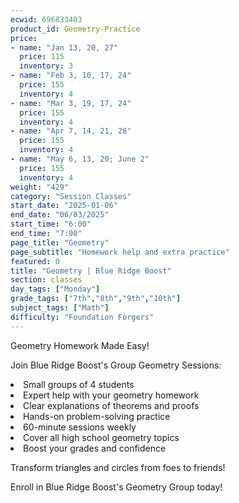 ```yaml
---
ecwid: 696833403
product_id: Geometry-Practice
price:
- name: "Jan 13, 20, 27"
  price: 115
  inventory: 3
- name: "Feb 3, 10, 17, 24"
  price: 155
  inventory: 4
- name: "Mar 3, 19, 17, 24"
  price: 155
  inventory: 4
- name: "Apr 7, 14, 21, 28"
  price: 155
  inventory: 4
- name: "May 6, 13, 20; June 2"
  price: 155
  inventory: 4
weight: "429"
category: "Session Classes"
start_date: "2025-01-06"
end_date: "06/03/2025"
start_time: "6:00"
end_time: "7:00"
page_title: "Geometry"
page_subtitle: "Homework help and extra practice"
featured: 0
title: "Geometry | Blue Ridge Boost"
section: classes
day_tags: ["Monday"]
grade_tags: ["7th","8th","9th","10th"]
subject_tags: ["Math"]
difficulty: "Foundation Forgers"
---
```

<p>Geometry Homework Made Easy!</p><p>Join Blue Ridge Boost's Group Geometry Sessions:</p><li> Small groups of 4 students</li><li>Expert help with your geometry homework</li><li> Clear explanations of theorems and proofs</li><li>Hands-on problem-solving practice</li><li>60-minute sessions weekly</li><li>Cover all high school geometry topics</li><li>Boost your grades and confidence</li><p>Transform triangles and circles from foes to friends!</p><p>Enroll in Blue Ridge Boost's Geometry Group today!</p>
